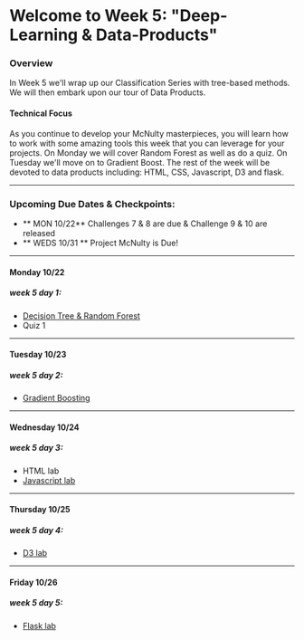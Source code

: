 # Welcome to Week 5: "Deep-Learning & Data-Products" 

### <a name="overview"></a>Overview

In Week 5 we'll wrap up our Classification Series with tree-based methods.  We will then embark upon our tour of Data Products.


#### Technical Focus

As you continue to develop your McNulty masterpieces, you will learn how to work with some amazing tools this week that you can leverage for your projects.  On Monday we will cover Random Forest as well as do a quiz. On Tuesday we'll move on to Gradient Boost. The rest of the week will be devoted to data products including: HTML, CSS, Javascript, D3 and flask.

---

### <a name="dates"></a>Upcoming Due Dates & Checkpoints:
* ** MON  10/22**   Challenges 7 & 8 are due & Challenge 9 & 10 are released
* ** WEDS 10/31 **  Project McNulty is Due!

---

#### <a name="topics"></a>Monday 10/22
##### week 5 day 1:

* [Decision Tree & Random Forest](01-trees_FE/Decision_Trees_Random_Forests.pdf)  
* Quiz 1

---

#### Tuesday 10/23
##### week 5 day 2:

* [Gradient Boosting](02-boosting/GradientBoostedTrees_xgboost.ipynb)

---

#### Wednesday 10/24
##### week 5 day 3:

* HTML lab
* [Javascript lab](03-javascript_html_css_imbalance/javascript_basics.md)

---

#### Thursday 10/25
##### week 5 day 4:

* [D3 lab](04-D3/d3-anscombe-lab)

---

#### Friday 10/26
##### week 5 day 5:

* [Flask lab](05-flask/cancer_app)
